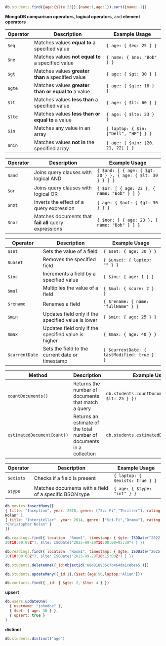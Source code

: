 ```js
db.students.find({age:{$lte:23}},{name:1,age:1}).sort({name:-1})
```

**MongoDB comparison operators**, **logical operators**, and **element operators**

| Operator   | Description                                           | Example Usage                                 |
|------------|-------------------------------------------------------|-----------------------------------------------|
| `$eq`      | Matches values **equal to** a specified value         | `{ age: { $eq: 25 } }`                        |
| `$ne`      | Matches values **not equal to** a specified value     | `{ name: { $ne: "Bob" } }`                    |
| `$gt`      | Matches values **greater than** a specified value     | `{ age: { $gt: 30 } }`                        |
| `$gte`     | Matches values **greater than or equal to** a value   | `{ age: { $gte: 18 } }`                       |
| `$lt`      | Matches values **less than** a specified value        | `{ age: { $lt: 60 } }`                        |
| `$lte`     | Matches values **less than or equal to** a value      | `{ age: { $lte: 23 } }`                       |
| `$in`      | Matches any value in an array                         | `{ laptop: { $in: ["Dell", "HP"] } }`         |
| `$nin`     | Matches values **not in** the specified array         | `{ age: { $nin: [20, 21, 22] } }`             |

| Operator   | Description                                           | Example Usage                                 |
|------------|-------------------------------------------------------|-----------------------------------------------|
| `$and`     | Joins query clauses with logical AND                  | `{ $and: [ { age: { $gt: 20 } }, { age: { $lt: 30 } } ] }` |
| `$or`      | Joins query clauses with logical OR                   | `{ $or: [ { age: 23 }, { name: "Bob" } ] }`   |
| `$not`     | Inverts the effect of a query expression              | `{ age: { $not: { $gt: 30 } } }`              |
| `$nor`     | Matches documents that **fail all** query expressions | `{ $nor: [ { age: 23 }, { name: "Bob" } ] }`  |

| Operator   | Description                                           | Example Usage                                 |
|------------|-------------------------------------------------------|-----------------------------------------------|
| `$set`     | Sets the value of a field                             | `{ $set: { age: 30 } }`                        |
| `$unset`   | Removes the specified field                           | `{ $unset: { laptop: "" } }`                  |
| `$inc`     | Increments a field by a specified value               | `{ $inc: { age: 1 } }`                         |
| `$mul`     | Multiplies the value of a field                       | `{ $mul: { score: 2 } }`                       |
| `$rename`  | Renames a field                                       | `{ $rename: { name: "fullName" } }`           |
| `$min`     | Updates field only if the specified value is lower    | `{ $min: { age: 25 } }`                        |
| `$max`     | Updates field only if the specified value is higher   | `{ $max: { age: 40 } }`                        |
| `$currentDate` | Sets the field to the current date or timestamp   | `{ $currentDate: { lastModified: true } }`    |

| Method                  | Description                                         | Example Usage                                 |
|-------------------------|-----------------------------------------------------|-----------------------------------------------|
| `countDocuments()`      | Returns the number of documents that match a query | `db.students.countDocuments({ age: { $lt: 25 } })` |
| `estimatedDocumentCount()` | Returns an estimate of the total number of documents in a collection | `db.students.estimatedDocumentCount()`        |


| Operator     | Description                                           | Example Usage                                 |
|--------------|-------------------------------------------------------|-----------------------------------------------|
| `$exists`    | Checks if a field is present                          | `{ laptop: { $exists: true } }`               |
| `$type`      | Matches documents with a field of a specific BSON type| `{ age: { $type: "int" } }`                   |

```js
db.movies.insertMany([ 
{ title: "Inception", year: 2010, genre: ["Sci-Fi","Thriller"], rating: 8.8, director: "Christopher 
Nolan" }, 
{ title: "Interstellar", year: 2014, genre: ["Sci-Fi","Drama"], rating: 8.6, director: 
"Christopher Nolan" }
]) 
```

```js
db.readings.find({ location: "Room1", timestamp: { $gte: ISODate("2022-09
20T10:00:00Z"), $lte: ISODate("2025-09-20T10:00:00+05:30") } }) 
```

```js
db.readings.find({ location: "Room1", timestamp: { $gte: ISODate("2025-09
20T10:00:00Z"), $lte: ISODate("2025-09-20T10:15:00Z") } }) 
```

```js
db.students.deleteOne({_id:ObjectId('68d818935c7b464da1cebea5')})
```

```js
db.students.updateMany({_id:1},{$set:{age:56,laptop:"Alien"}})
```

```js
db.contacts.find({ _id: { $gte: 2, $lte: 4 } })
```
**upsert**
```js
db.users.updateOne(
  { username: "johndoe" },
  { $set: { age: 30 } },
  { upsert: true }
)
```
**distinct**
```js
db.students.distinct("age")
```
